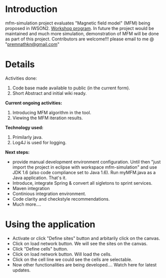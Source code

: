 # Introduction #

mfm-simulation project evaluates "Magnetic field model" (MFM) being proposed in IWSON2.   [Workshop program](http://www.iswcs2012.org/images/IWSONII_Program_120828.pdf).  In future the project would be maintained and much more simulation, demonstration of MFM will be done as part of this project.  Contributors are welcome!!! please email to me @ "premnathkn@gmail.com"

# Details #

Activities done:
  1. Code base made available to public (in the current form).
  1. Short Abstract and initial wiki ready.

**Current ongoing activities:**
  1. Introducing MFM algorithm in the tool.
  1. Viewing the MFM iteration results.

**Technology used:**
  1. Primilarly java.
  1. Log4J is used for logging.

**Next steps:**
  * provide manual development environment configuration.  Until then "just import the project in eclipse with workspace mfm-simulation" and use JDK 1.6 (also code compliance set to Java 1.6).  Run myMFM.java as a Java application.  That's it.
  * Introduce, integrate Spring & convert all sigletons to sprint services.
  * Maven integration
  * Continious integration environment.
  * Code clarity and checkstyle recommendations.
  * Much more....

# Using the application #
  * Activate or click "Define sites" button and arbitarily click on the canvas.
  * Click on load network button.  We will see the sites on the canvas.
  * Click "Define cells" button.
  * Click on load network button.  Will load the cells.
  * Click on the cell line we could see the cells are selectable.
  * Now other functionalities are being developed....  Watch here for latest updates.